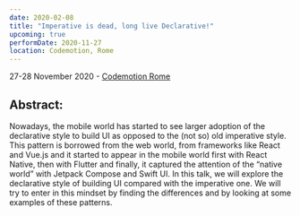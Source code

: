 ```yaml
---
date: 2020-02-08
title: "Imperative is dead, long live Declarative!"
upcoming: true
performDate: 2020-11-27
location: Codemotion, Rome
---
```


27-28 November 2020 - [Codemotion Rome](https://events.codemotion.com/conferences/rome/2020/speaker/4468/)

## Abstract:
Nowadays, the mobile world has started to see larger adoption of the declarative style to build UI as opposed to the (not so) old imperative style. This pattern is borrowed from the web world, from frameworks like React and Vue.js and it started to appear in the mobile world first with React Native, then with Flutter and finally, it captured the attention of the “native world” with Jetpack Compose and Swift UI.
In this talk, we will explore the declarative style of building UI compared with the imperative one. We will try to enter in this mindset by finding the differences and by looking at some examples of these patterns.
